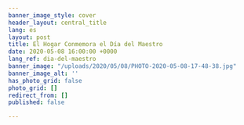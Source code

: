 ```yaml
---
banner_image_style: cover
header_layout: central_title
lang: es
layout: post
title: El Hogar Conmemora el Día del Maestro
date: 2020-05-08 16:00:00 +0000
lang_ref: dia-del-maestro
banner_image: "/uploads/2020/05/08/PHOTO-2020-05-08-17-48-38.jpg"
banner_image_alt: ''
has_photo_grid: false
photo_grid: []
redirect_from: []
published: false

---
```

